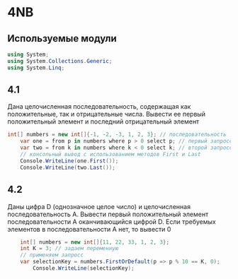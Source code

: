 # 4NB

## Используемые модули

```c#
using System;
using System.Collections.Generic;
using System.Linq;
 ```

## 4.1

Дана целочисленная последовательность, содержащая как положительные,
так и отрицательные числа. Вывести ее первый положительный элемент и
последний отрицательный элемент

```c#
int[] numbers = new int[]{-1, -2, -3, 1, 2, 3}; // последовательность
    var one = from p in numbers where p > 0 select p; // первый запросс
    var two = from k in numbers where k < 0 select k; // второй запросс
    // консольный вывод с использованием методов First и Last
    Console.WriteLine(one.First());
    Console.WriteLine(two.Last());
```

## 4.2

Даны цифра D (однозначное целое число) и целочисленная последовательность
A. Вывести первый положительный элемент последовательности A оканчивающийся цифрой D. Если требуемых элементов в последовательности A нет, то вывести 0

```c#
    int[] numbers = new int[]{11, 22, 33, 1, 2, 3};
    int K = 3; // задаем переменную
    // применяем запросс
    var selectionKey = numbers.FirstOrDefault(p => p % 10 == K, 0);
        Console.WriteLine(selectionKey);
```
